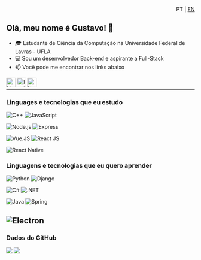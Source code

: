  <p style="text-align:right"> PT | <a href="https://github.com/GustavoRFS/GustavoRFS/blob/main/README.en-US.md">EN</a> </p>

## Olá, meu nome é Gustavo! 👋

- 🎓 Estudante de Ciência da Computação na Universidade Federal de Lavras - UFLA
- 💻 Sou um desenvolvedor Back-end e aspirante a Full-Stack
- 📫 Você pode me encontrar nos links abaixo

<a target="_blank" href="https://www.linkedin.com/in/GustavoRFS/">
  <img align="left" alt="LinkedIN" width="25px" src="https://logospng.org/download/linkedin/logo-linkedin-icon-2048.png" /> </a>

<a target="_blank" href="https://www.instagram.com/garnstavo">
  <img align="left" alt="Instagram" width="25px" src="https://upload.wikimedia.org/wikipedia/commons/thumb/e/e7/Instagram_logo_2016.svg/1200px-Instagram_logo_2016.svg.png" />
</a>

<a target="_blank" href="mailto:gustavoribeiro.ribeiro1@gmail.com">
  <img align="left" alt="E-mail" width="25px" src="https://logodownload.org/wp-content/uploads/2018/03/gmail-logo-16.png" />
</a>

<br>

---

### Linguages e tecnologias que eu estudo

![C++](https://img.shields.io/badge/-C++-333?style=for-the-badge&logo=c%2B%2B)
![JavaScript](https://img.shields.io/badge/-Javascript-333?style=for-the-badge&logo=javascript)

![Node.js](https://img.shields.io/badge/-Node.js-333?style=for-the-badge&logo=node.js)
![Express](https://img.shields.io/badge/-ExpressJS-333?style=for-the-badge&logo=express)

![Vue.JS](https://img.shields.io/badge/-Vue.js-333?style=for-the-badge&logo=vue.js)
![React JS](https://img.shields.io/badge/-React-333?style=for-the-badge&logo=react)

![React Native](https://img.shields.io/badge/-React%20Native-333?style=for-the-badge&logo=react)

### Linguagens e tecnologias que eu quero aprender

![Python](https://img.shields.io/badge/-Python-333?style=for-the-badge&logo=python)
![Django](https://img.shields.io/badge/-Django-333?style=for-the-badge&logo=django)

![C#](https://img.shields.io/badge/-C%23-333?style=for-the-badge&logo=C-sharp)
![.NET](https://img.shields.io/badge/-.NET-333?style=for-the-badge&logo=.net)

![Java](https://img.shields.io/badge/-JAVA-333?style=for-the-badge&logo=JAVA)
![Spring](https://img.shields.io/badge/-Spring-333?style=for-the-badge&logo=Spring)

## ![Electron](https://img.shields.io/badge/-Electron-333?style=for-the-badge&logo=electron)

### Dados do GitHub

![](https://github-readme-stats.vercel.app/api?username=GustavoRFS&show_icons=true&theme=blueberry)
![](https://github-readme-stats.vercel.app/api/top-langs/?username=GustavoRFS&layout=compact&theme=blueberry)
